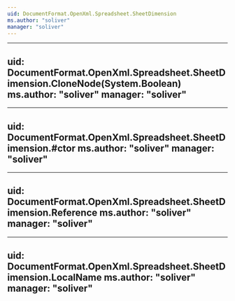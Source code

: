 ```yaml
---
uid: DocumentFormat.OpenXml.Spreadsheet.SheetDimension
ms.author: "soliver"
manager: "soliver"
---
```


---
uid: DocumentFormat.OpenXml.Spreadsheet.SheetDimension.CloneNode(System.Boolean)
ms.author: "soliver"
manager: "soliver"
---

---
uid: DocumentFormat.OpenXml.Spreadsheet.SheetDimension.#ctor
ms.author: "soliver"
manager: "soliver"
---

---
uid: DocumentFormat.OpenXml.Spreadsheet.SheetDimension.Reference
ms.author: "soliver"
manager: "soliver"
---

---
uid: DocumentFormat.OpenXml.Spreadsheet.SheetDimension.LocalName
ms.author: "soliver"
manager: "soliver"
---
